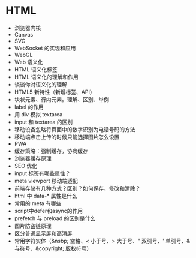 # HTML
- 浏览器内核
- Canvas
- SVG
- WebSocket 的实现和应用
- WebGL
- Web 语义化
- HTML 语义化标签
- HTML 语义化的理解和作用
- 谈谈你对语义化的理解
- HTML5 新特性（新增标签、API）
- 块状元素、行内元素。理解、区别、举例
- label 的作用
- 用 div 模拟 textarea
- input 和 textarea 的区别
- 移动设备忽略将页面中的数字识别为电话号码的方法
- 移动端点击上传的时候只能选择图片怎么设置
- PWA
- 缓存策略：强制缓存，协商缓存
- 浏览器缓存原理
- SEO 优化
- input 标签有哪些属性？
- meta viewport 移动端适配
- 前端存储有几种方式？区别？如何保存、修改和清除？
- html 中 data-* 属性是什么
- 常用的 meta 有哪些
- script中defer和async的作用
- prefetch 与 preload 的区别是什么
- 图片防盗链原理
- 区分普通显示屏和高清屏
- 常用字符实体（&nsbp; 空格、&lt; 小于号、&gt;  大于号、&quot; 双引号、&apos; 单引号、&amp; 与符号、&copyright; 版权符号）

